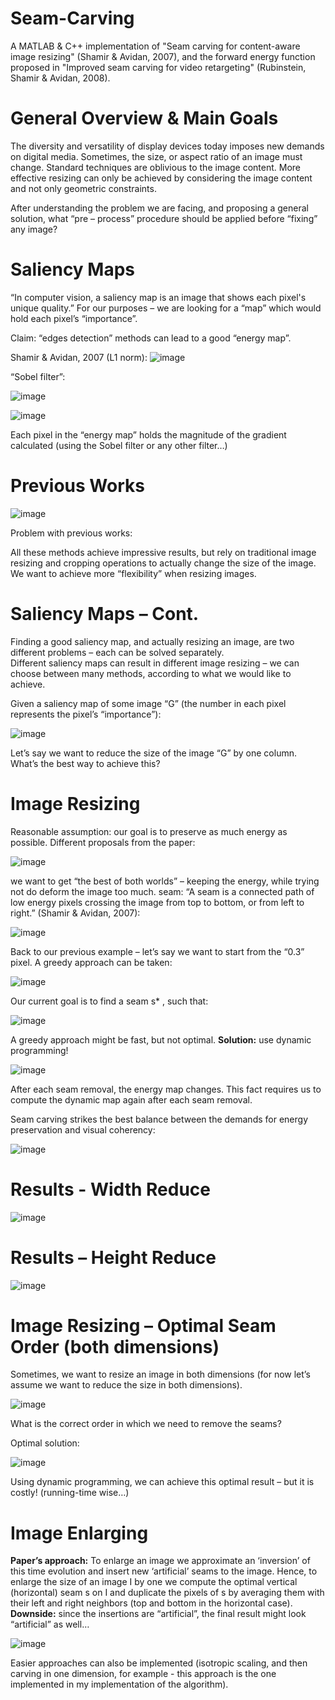 # Seam-Carving
A MATLAB & C++ implementation of "Seam carving for content-aware image resizing" (Shamir & Avidan, 2007), and the forward energy function proposed in "Improved seam carving for video retargeting" (Rubinstein, Shamir & Avidan, 2008).

# General Overview & Main Goals
The diversity and versatility of display devices today imposes new demands on digital media. Sometimes, the size, or aspect ratio of an image must change. Standard techniques are oblivious to the image content.
More effective resizing can only be achieved by considering the image content and not only geometric constraints.

After understanding the problem we are facing, and proposing a general solution, what “pre – process” procedure should be applied before “fixing” any image?

# Saliency Maps
“In computer vision, a saliency map is an image that shows each pixel's unique quality.”
For our purposes – we are looking for a “map” which would hold each pixel’s “importance”.

Claim: “edges detection” methods can lead to a good “energy map”.

Shamir & Avidan, 2007 (L1 norm):
![image](https://user-images.githubusercontent.com/82894689/117580604-64d9a180-b101-11eb-8fd7-aa3e8956d310.png)


“Sobel filter”:

![image](https://user-images.githubusercontent.com/82894689/117580610-699e5580-b101-11eb-87ea-1f9b8a9d0b99.png)


![image](https://user-images.githubusercontent.com/82894689/117580645-a23e2f00-b101-11eb-81dd-4bbe721034a5.png)

Each pixel in the “energy map” holds the magnitude of the gradient calculated (using the Sobel filter or any other filter…)

# Previous Works

![image](https://user-images.githubusercontent.com/82894689/117580720-0103a880-b102-11eb-9f0b-7fde61bf489d.png)

Problem with previous works: 

All these methods achieve impressive results, but rely on traditional image resizing and cropping operations to actually change the size of the image.
We want to achieve more “flexibility” when resizing images.

# Saliency Maps – Cont.
Finding a good saliency map, and actually resizing an image, are two different problems – each can be solved separately.  
Different saliency maps can result in different image resizing – we can choose between many methods, according to what we would like to achieve.

Given a saliency map of some image “G” (the number in each pixel represents the pixel’s “importance”): 

![image](https://user-images.githubusercontent.com/82894689/117580791-563fba00-b102-11eb-8e2d-ef987b20c0c2.png)

Let’s say we want to reduce the size of the image “G” by one column. What’s the best way to achieve this?

# Image Resizing
Reasonable assumption: our goal is to preserve as much energy as possible.
Different proposals from the paper:

![image](https://user-images.githubusercontent.com/82894689/117580826-84bd9500-b102-11eb-9f81-67484f8ad124.png)

we want to get “the best of both worlds” – keeping the energy, while trying not do deform the image too much.
seam: “A seam is a connected path of low energy pixels crossing the image from top to bottom, or from left to right.” (Shamir & Avidan, 2007):

![image](https://user-images.githubusercontent.com/82894689/117580873-ae76bc00-b102-11eb-9869-9fd4dd09c0cd.png)

Back to our previous example – let’s say we want to start from the “0.3” pixel. A greedy approach can be taken:

![image](https://user-images.githubusercontent.com/82894689/117580897-cea67b00-b102-11eb-9a5d-f1a57c2644f6.png)

Our current goal is to find a seam s* , such that:

![image](https://user-images.githubusercontent.com/82894689/117580941-e847c280-b102-11eb-90be-6cd1afda257b.png)


A greedy approach might be fast, but not optimal.
<b>Solution:</b> use dynamic programming!

![image](https://user-images.githubusercontent.com/82894689/117580977-0f9e8f80-b103-11eb-8f74-4c28bc42a64f.png)

After each seam removal, the energy map changes.
This fact requires us to compute the dynamic map again after each seam removal.

Seam carving strikes the best balance between the demands for energy preservation and visual coherency:

![image](https://user-images.githubusercontent.com/82894689/117580998-3230a880-b103-11eb-9804-5bdcfeb03472.png)

# Results - Width Reduce

![image](https://user-images.githubusercontent.com/82894689/117581015-4674a580-b103-11eb-8d36-11ec28e5d22f.png)

# Results – Height Reduce 

![image](https://user-images.githubusercontent.com/82894689/117581038-6b691880-b103-11eb-8bfd-e3470abcbeb9.png)

# Image Resizing – Optimal Seam Order (both dimensions)

Sometimes, we want to resize an image in both dimensions (for now let’s assume we want to reduce the size in both dimensions).

![image](https://user-images.githubusercontent.com/82894689/117581071-9bb0b700-b103-11eb-9916-85d8fd92587b.png)

What is the correct order in which we need to remove the seams? 

Optimal solution:

![image](https://user-images.githubusercontent.com/82894689/117581085-b2570e00-b103-11eb-960a-45b9068f5038.png)

Using dynamic programming, we can achieve this optimal result – but it is costly! (running-time wise…)

# Image Enlarging
<b>Paper’s approach:</b> To enlarge an image we approximate an ‘inversion’ of this time evolution and insert new ‘artificial’ seams to the image. Hence, to enlarge the size of an image I by one we compute the optimal vertical (horizontal) seam s on I and duplicate the pixels of s by averaging them with their left and right neighbors (top and bottom in the horizontal case).
<b>Downside:</b> since the insertions are “artificial”, the final result might look “artificial” as well…

![image](https://user-images.githubusercontent.com/82894689/117581143-019d3e80-b104-11eb-9d4d-f726d90cd798.png)

Easier approaches can also be implemented (isotropic scaling, and then carving in one dimension, for example - this approach is the one implemented in my implementation of the algorithm).





